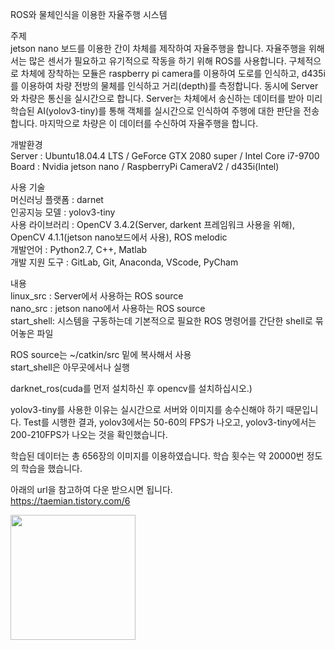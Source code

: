 ROS와 물체인식을 이용한 자율주행 시스템

주제  
 jetson nano 보드를 이용한 간이 차체를 제작하여 자율주행을 합니다. 자율주행을 위해서는 많은 센서가 필요하고 유기적으로 작동을 하기 위해 ROS를 사용합니다. 구체적으로 차체에 장착하는 모듈은 raspberry pi camera를 이용하여 도로를 인식하고, d435i를 이용하여 차량 전방의 물체를 인식하고 거리(depth)를 측정합니다. 동시에 Server와 차량은 통신을 실시간으로 합니다. Server는 차체에서 송신하는 데이터를 받아 미리 학습된 AI(yolov3-tiny)를 통해 객체를 실시간으로 인식하여 주행에 대한 판단을 전송합니다. 마지막으로 차량은 이 데이터를 수신하여 자율주행을 합니다.

개발환경  
 Server : Ubuntu18.04.4 LTS / GeForce GTX 2080 super / Intel Core i7-9700  
 Board  : Nvidia jetson nano / RaspberryPi CameraV2 / d435i(Intel)  

사용 기술  
 머신러닝 플랫폼 : darnet  
 인공지능 모델   : yolov3-tiny  
 사용 라이브러리 : OpenCV 3.4.2(Server, darkent 프레임워크 사용을 위해), OpenCV 4.1.1(jetson nano보드에서 사용), ROS melodic  
 개발언어 : Python2.7, C++, Matlab  
 개발 지원 도구  : GitLab, Git, Anaconda, VScode, PyCham  

내용  
 linux_src  : Server에서 사용하는 ROS source  
 nano_src   : jetson nano에서 사용하는 ROS source  
 start_shell: 시스템을 구동하는데 기본적으로 필요한 ROS 명령어를 간단한 shell로 묶어놓은 파일  

 ROS source는 ~/catkin/src 밑에 복사해서 사용  
 start_shell은 아무곳에서나 실행

darknet_ros(cuda를 먼저 설치하신 후 opencv를 설치하십시오.)  

yolov3-tiny를 사용한 이유는 실시간으로 서버와 이미지를 송수신해야 하기 때문입니다. Test를 시행한 결과, yolov3에서는 50-60의 FPS가 나오고, yolov3-tiny에서는 200-210FPS가 나오는 것을 확인했습니다.

학습된 데이터는 총 656장의 이미지를 이용하였습니다. 학습 횟수는 약 20000번 정도의 학습을 했습니다.  

아래의 url을 참고하여 다운 받으시면 됩니다.  
https://taemian.tistory.com/6

<div>
<img width="200" src="https://user-images.githubusercontent.com/61136992/84970278-4c614100-b155-11ea-8b98-d66856f9cd48.png">
</div>